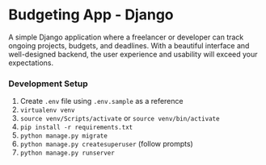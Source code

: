# Budgeting App - Django
A simple Django application where a freelancer or developer can track ongoing projects, budgets, and deadlines. With a beautiful interface and well-designed backend, the user experience and usability will exceed your expectations.

### Development Setup
1. Create `.env` file using `.env.sample` as a reference
1. `virtualenv venv`
1. `source venv/Scripts/activate` or `source venv/bin/activate`
1. `pip install -r requirements.txt`
1. `python manage.py migrate`
1. `python manage.py createsuperuser` (follow prompts)
1. `python manage.py runserver`
